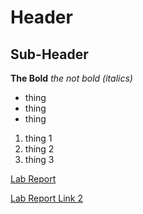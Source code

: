 
# Header

## Sub-Header

**The Bold**
*the not bold (italics)*

* thing
* thing
* thing
1. thing 1
2. thing 2
3. thing 3

[Lab Report](https://almondhalo.github.io/cse15l-lab-reports/lab-report-1-week-2.html)

[Lab Report Link 2](lab-report-1-week-2.html)
